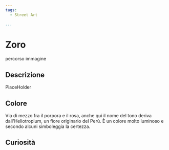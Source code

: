 ```yaml
---
tags:
  - Street Art

...
```


# Zoro

percorso immagine

## Descrizione

PlaceHolder

## Colore

Via di mezzo fra il porpora e il rosa, anche qui il nome del tono deriva dall'Heliotropium, un fiore originario del Perù. È un colore molto luminoso e secondo alcuni simboleggia la certezza.

## Curiosità